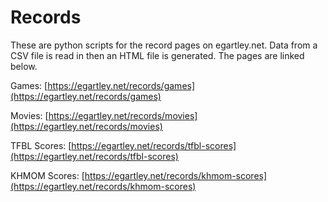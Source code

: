# Records

These are python scripts for the record pages on egartley.net. Data from a CSV file is read in then an HTML file is generated. The pages are linked below.

Games: [https://egartley.net/records/games](https://egartley.net/records/games)

Movies: [https://egartley.net/records/movies](https://egartley.net/records/movies)

TFBL Scores: [https://egartley.net/records/tfbl-scores](https://egartley.net/records/tfbl-scores)

KHMOM Scores: [https://egartley.net/records/khmom-scores](https://egartley.net/records/khmom-scores)
